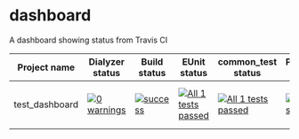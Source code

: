 # dashboard
A dashboard showing status from Travis CI

| Project name   | Dialyzer status | Build status | EUnit status | common_test status |Pipeline status | Coverage | Comments | Last Updated |
|----------------|-----------------|--------------|--------------|--------------------|----------------|----------|----------|--------------|
| test_dashboard | [![0 warnings](https://img.shields.io/badge/dialyzer-0%20warnings-green.svg)](https://gitlab.com/mastercard/blockchain/ci_history/blob/master/dialyzer/test_dashboard.log) | [![success](https://img.shields.io/badge/build-success-green.svg)](https://gitlab.com/mastercard/blockchain/ci_history/blob/master/build/test_dashboard.log) | [![All 1 tests passed](https://img.shields.io/badge/eunit-All%201%20tests%20passed-green.svg)](https://gitlab.com/mastercard/blockchain/ci_history/blob/master/eunit/test_dashboard.log) | [![All 1 tests passed](https://img.shields.io/badge/tests-All%201%20tests%20passed-green.svg)](http://10.100.0.150:18080/test_dashboard/latest/logs) |[![build status](https://travis-ci.org/NAR/test_dashboard.svg?branch=master)](https://travis-ci.org/NAR/test_dashboard) | [![100 %](https://img.shields.io/badge/coverage-100%20%25-green.svg)](http://10.100.0.150:18080/test_dashboard/latest/cover) | | 2018-09-04 13:32:17 UTC |

